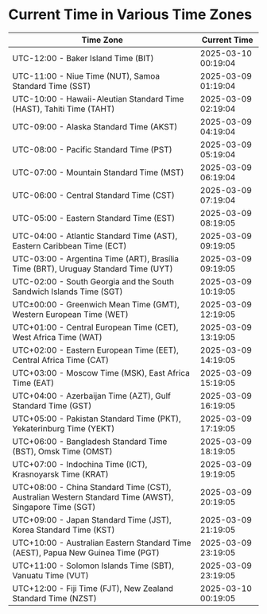 # Current Time in Various Time Zones

| Time Zone | Current Time |
|-----------|--------------|
| UTC-12:00 - Baker Island Time (BIT) | 2025-03-10 00:19:04 |
| UTC-11:00 - Niue Time (NUT), Samoa Standard Time (SST) | 2025-03-09 01:19:04 |
| UTC-10:00 - Hawaii-Aleutian Standard Time (HAST), Tahiti Time (TAHT) | 2025-03-09 02:19:04 |
| UTC-09:00 - Alaska Standard Time (AKST) | 2025-03-09 04:19:04 |
| UTC-08:00 - Pacific Standard Time (PST) | 2025-03-09 05:19:04 |
| UTC-07:00 - Mountain Standard Time (MST) | 2025-03-09 06:19:04 |
| UTC-06:00 - Central Standard Time (CST) | 2025-03-09 07:19:04 |
| UTC-05:00 - Eastern Standard Time (EST) | 2025-03-09 08:19:05 |
| UTC-04:00 - Atlantic Standard Time (AST), Eastern Caribbean Time (ECT) | 2025-03-09 09:19:05 |
| UTC-03:00 - Argentina Time (ART), Brasília Time (BRT), Uruguay Standard Time (UYT) | 2025-03-09 09:19:05 |
| UTC-02:00 - South Georgia and the South Sandwich Islands Time (SGT) | 2025-03-09 10:19:05 |
| UTC±00:00 - Greenwich Mean Time (GMT), Western European Time (WET) | 2025-03-09 12:19:05 |
| UTC+01:00 - Central European Time (CET), West Africa Time (WAT) | 2025-03-09 13:19:05 |
| UTC+02:00 - Eastern European Time (EET), Central Africa Time (CAT) | 2025-03-09 14:19:05 |
| UTC+03:00 - Moscow Time (MSK), East Africa Time (EAT) | 2025-03-09 15:19:05 |
| UTC+04:00 - Azerbaijan Time (AZT), Gulf Standard Time (GST) | 2025-03-09 16:19:05 |
| UTC+05:00 - Pakistan Standard Time (PKT), Yekaterinburg Time (YEKT) | 2025-03-09 17:19:05 |
| UTC+06:00 - Bangladesh Standard Time (BST), Omsk Time (OMST) | 2025-03-09 18:19:05 |
| UTC+07:00 - Indochina Time (ICT), Krasnoyarsk Time (KRAT) | 2025-03-09 19:19:05 |
| UTC+08:00 - China Standard Time (CST), Australian Western Standard Time (AWST), Singapore Time (SGT) | 2025-03-09 20:19:05 |
| UTC+09:00 - Japan Standard Time (JST), Korea Standard Time (KST) | 2025-03-09 21:19:05 |
| UTC+10:00 - Australian Eastern Standard Time (AEST), Papua New Guinea Time (PGT) | 2025-03-09 23:19:05 |
| UTC+11:00 - Solomon Islands Time (SBT), Vanuatu Time (VUT) | 2025-03-09 23:19:05 |
| UTC+12:00 - Fiji Time (FJT), New Zealand Standard Time (NZST) | 2025-03-10 00:19:05 |
